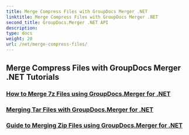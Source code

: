 ```yaml
---
title: Merge Compress Files with GroupDocs Merger .NET
linktitle: Merge Compress Files with GroupDocs Merger .NET
second_title: GroupDocs.Merger .NET API
description: 
type: docs
weight: 20
url: /net/merge-compress-files/
---
```


## Merge Compress Files with GroupDocs Merger .NET Tutorials
### [How to Merge 7z Files using GroupDocs.Merger for .NET](./merge-7z-files/)
### [Merging Tar Files with GroupDocs.Merger for .NET](./merging-tar-files/)
### [Guide to Merging Zip Files using GroupDocs.Merger for .NET](./guide-merging-zip-files/)